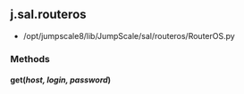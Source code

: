 <!-- toc -->
## j.sal.routeros

- /opt/jumpscale8/lib/JumpScale/sal/routeros/RouterOS.py

### Methods

#### get(*host, login, password*) 


